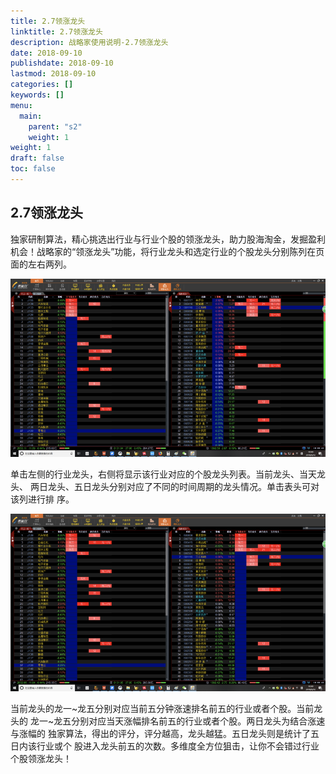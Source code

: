 ```yaml
---
title: 2.7领涨龙头
linktitle: 2.7领涨龙头
description: 战略家使用说明-2.7领涨龙头
date: 2018-09-10
publishdate: 2018-09-10
lastmod: 2018-09-10
categories: []
keywords: []
menu:
  main:
    parent: "s2"
    weight: 1
weight: 1
draft: false
toc: false
---
```




## 2.7领涨龙头

独家研制算法，精心挑选出行业与行业个股的领涨龙头，助力股海淘金，发掘盈利机会！战略家的“领涨龙头”功能，将行业龙头和选定行业的个股龙头分别陈列在页面的左右两列。

![](/assets/hld_lingzhang1.png)

单击左侧的行业龙头，右侧将显示该行业对应的个股龙头列表。当前龙头、当天龙头、	两日龙头、五日龙头分别对应了不同的时间周期的龙头情况。单击表头可对该列进行排	序。

![](/assets/hld_lingzhang2.png)

当前龙头的龙一~龙五分别对应当前五分钟涨速排名前五的行业或者个股。当前龙头的	龙一~龙五分别对应当天涨幅排名前五的行业或者个股。两日龙头为结合涨速与涨幅的	独家算法，得出的评分，评分越高，龙头越猛。五日龙头则是统计了五日内该行业或个	股进入龙头前五的次数。多维度全方位狙击，让你不会错过行业个股领涨龙头！

